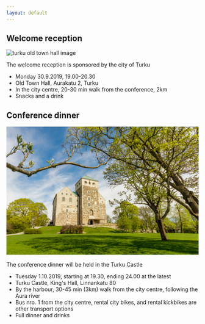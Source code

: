 ```yaml
---
layout: default
---
```


## Welcome reception

<div class="row">
<div class="col-6 col-12-medium">
     <span class="image fit"><img src="https://upload.wikimedia.org/wikipedia/commons/thumb/b/b5/Turun_kaupungintalo.jpg/1280px-Turun_kaupungintalo.jpg" alt="turku old town hall image" /></span>
</div>
</div>


The welcome reception is sponsored by the city of Turku

* Monday 30.9.2019, 19.00-20.30
* Old Town Hall, Aurakatu 2, Turku
* In the city centre, 20-30 min walk from the conference, 2km
* Snacks and a drink

## Conference dinner

<div class="row">
<div class="col-6 col-12-medium">
     <span class="image fit"><img src="images/Turku_Castle_resized.jpg" alt="turku castle image" /></span>
</div>
</div>


The conference dinner will be held in the Turku Castle

* Tuesday 1.10.2019, starting at 19.30, ending 24.00 at the latest
* Turku Castle, King's Hall, Linnankatu 80
* By the harbour, 30-45 min (3km) walk from the city centre, following the Aura river
* Bus nro. 1 from the city centre, rental city bikes, and rental kickbikes are other transport options
* Full dinner and drinks

